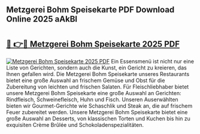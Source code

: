 ## Metzgerei Bohm Speisekarte PDF Download Online 2025 aAkBl

# <h2><a href="http://gc9m63.nevu.top/?p=Metzgerei+Bohm+Speisekarte">🔗 👉🔴 Metzgerei Bohm Speisekarte 2025 PDF</a></h2>

[![Metzgerei Bohm Speisekarte 2025 PDF](https://i.imgur.com/dBaPXMq.png)](http://gc9m63.nevu.top/?p=Metzgerei+Bohm+Speisekarte)
Ein Essensmenü ist nicht nur eine Liste von Gerichten, sondern auch die Kunst, ein Gericht zu kreieren, das Ihnen gefallen wird. Die Metzgerei Bohm Speisekarte unseres Restaurants bietet eine große Auswahl an frischem Gemüse und Obst für die Zubereitung von leichten und frischen Salaten. Für Fleischliebhaber bietet unsere Metzgerei Bohm Speisekarte eine große Auswahl an Gerichten: Rindfleisch, Schweinefleisch, Huhn und Fisch. Unseren Auserwählten bieten wir Gourmet-Gerichte wie Schaschlik und Steak an, die auf frischem Feuer zubereitet werden. Unsere Metzgerei Bohm Speisekarte bietet eine große Auswahl an Desserts, von klassischen Torten und Kuchen bis hin zu exquisiten Crème Brûlée und Schokoladenspezialitäten.
